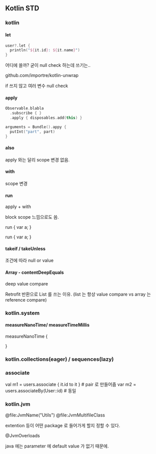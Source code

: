 ## Kotlin STD

### kotlin

#### let

```kotlin
user?.let {
  println("${it.id}: ${it.name}")
}
```
어디에 쓸까? 굳이 null check 하는데 쓰기는..


github.com/importre/kotlin-unwrap

if 쓰지 않고 여러 변수 null check

#### apply

```kotlin
Observable.blabla
  .subscribe { }
  .apply { disposables.add(this) }

arguments = Bundle().appy {
  putInt("part", part)
}
```

#### also

apply 와는 달리 scope 변경 없음.

#### with

scope 변경

#### run

apply + with

block scope 느낌으로도 씀.

run {
  var a;
}

run {
  var a;
}

#### takeif / takeUnless

조건에 따라 null or value

#### Array - contentDeepEquals

deep value compare

Retrofit 반환으로 List 를 쓰는 이유.
(list 는 항상 value compare vs array 는 reference compare)


### kotlin.system

#### measureNanoTime/ measureTimeMillis

measureNanoTime {
  
}


### kotlin.collections(eager) / sequences(lazy)

### associate

val m1 = users.associate { it.id to it } # pair 로 만들어줌
var m2 = users.associateBy(User::id) # 동일


### kotlin.jvm

@file:JvmName("Utils")
@file:JvmMultifileClass

extention 등이 어떤 package 로 들어가게 할지 정할 수 있다.

@JvmOverloads

java 에는 parameter 에 default value 가 없기 때문에.

